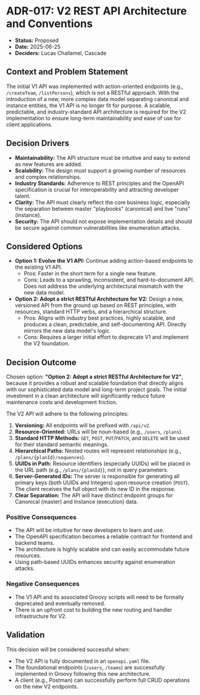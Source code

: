 # ADR-017: V2 REST API Architecture and Conventions

- **Status:** Proposed
- **Date:** 2025-06-25
- **Deciders:** Lucas Challamel, Cascade

## Context and Problem Statement

The initial V1 API was implemented with action-oriented endpoints (e.g., `/createTeam`, `/listPersons`), which is not a RESTful approach. With the introduction of a new, more complex data model separating canonical and instance entities, the V1 API is no longer fit for purpose. A scalable, predictable, and industry-standard API architecture is required for the V2 implementation to ensure long-term maintainability and ease of use for client applications.

## Decision Drivers

- **Maintainability:** The API structure must be intuitive and easy to extend as new features are added.
- **Scalability:** The design must support a growing number of resources and complex relationships.
- **Industry Standards:** Adherence to REST principles and the OpenAPI specification is crucial for interoperability and attracting developer talent.
- **Clarity:** The API must clearly reflect the core business logic, especially the separation between master "playbooks" (canonical) and live "runs" (instance).
- **Security:** The API should not expose implementation details and should be secure against common vulnerabilities like enumeration attacks.

## Considered Options

- **Option 1: Evolve the V1 API:** Continue adding action-based endpoints to the existing V1 API.
  - Pros: Faster in the short term for a single new feature.
  - Cons: Leads to a sprawling, inconsistent, and hard-to-document API. Does not address the underlying architectural mismatch with the new data model.
- **Option 2: Adopt a strict RESTful Architecture for V2:** Design a new, versioned API from the ground up based on REST principles, with resources, standard HTTP verbs, and a hierarchical structure.
  - Pros: Aligns with industry best practices, highly scalable, and produces a clean, predictable, and self-documenting API. Directly mirrors the new data model's logic.
  - Cons: Requires a larger initial effort to deprecate V1 and implement the V2 foundation.

## Decision Outcome

Chosen option: **"Option 2: Adopt a strict RESTful Architecture for V2"**, because it provides a robust and scalable foundation that directly aligns with our sophisticated data model and long-term project goals. The initial investment in a clean architecture will significantly reduce future maintenance costs and development friction.

The V2 API will adhere to the following principles:

1. **Versioning:** All endpoints will be prefixed with `/api/v2`.
2. **Resource-Oriented:** URLs will be noun-based (e.g., `/users`, `/plans`).
3. **Standard HTTP Methods:** `GET`, `POST`, `PUT`/`PATCH`, and `DELETE` will be used for their standard semantic meanings.
4. **Hierarchical Paths:** Nested routes will represent relationships (e.g., `/plans/{planId}/sequences`).
5. **UUIDs in Path:** Resource identifiers (especially UUIDs) will be placed in the URL path (e.g., `/plans/{planId}`), not in query parameters.
6. **Server-Generated IDs:** The server is responsible for generating all primary keys (both UUIDs and Integers) upon resource creation (`POST`). The client receives the full object with its new ID in the response.
7. **Clear Separation:** The API will have distinct endpoint groups for Canonical (master) and Instance (execution) data.

### Positive Consequences

- The API will be intuitive for new developers to learn and use.
- The OpenAPI specification becomes a reliable contract for frontend and backend teams.
- The architecture is highly scalable and can easily accommodate future resources.
- Using path-based UUIDs enhances security against enumeration attacks.

### Negative Consequences

- The V1 API and its associated Groovy scripts will need to be formally deprecated and eventually removed.
- There is an upfront cost to building the new routing and handler infrastructure for V2.

## Validation

This decision will be considered successful when:

- The V2 API is fully documented in an `openapi.yaml` file.
- The foundational endpoints (`/users`, `/teams`) are successfully implemented in Groovy following this new architecture.
- A client (e.g., Postman) can successfully perform full CRUD operations on the new V2 endpoints.

